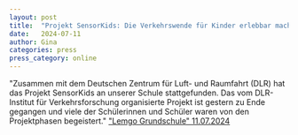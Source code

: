 ```yaml
---
layout: post
title:  "Projekt SensorKids: Die Verkehrswende für Kinder erlebbar machen 2023-2024"
date:   2024-07-11
author: Gina
categories: press
press_category: online
---
```

"Zusammen mit dem Deutschen Zentrum für Luft- und Raumfahrt (DLR) hat das Projekt SensorKids an unserer Schule stattgefunden. Das vom DLR-Institut für Verkehrsforschung organisierte Projekt ist gestern zu Ende gegangen und viele der Schülerinnen und Schüler waren von den Projektphasen begeistert."
<a href="https://www.lemgogrundschule.de/projekt-sensorkids-die-verkehrswende-fuer-kinder-erlebbar-machen-2023-2024/">"Lemgo Grundschule" 11.07.2024</a>
